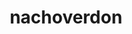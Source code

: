 ---
title: nachoverdon
github: https://github.com/nachoverdon
mode: dark
transition: 3s
archetype:
- Innovative
---